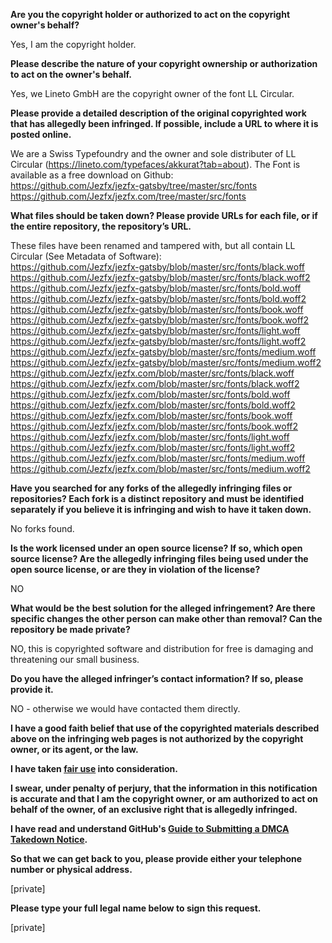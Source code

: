 **Are you the copyright holder or authorized to act on the copyright owner's behalf?**  
  
Yes, I am the copyright holder.  
  
**Please describe the nature of your copyright ownership or authorization to act on the owner's behalf.**  
  
Yes, we Lineto GmbH are the copyright owner of the font LL Circular.  
  
**Please provide a detailed description of the original copyrighted work that has allegedly been infringed. If possible, include a URL to where it is posted online.**  
  
We are a Swiss Typefoundry and the owner and sole distributer of LL Circular (https://lineto.com/typefaces/akkurat?tab=about). The Font is available as a free download on Github:  
https://github.com/Jezfx/jezfx-gatsby/tree/master/src/fonts  
https://github.com/Jezfx/jezfx.com/tree/master/src/fonts  
  
**What files should be taken down? Please provide URLs for each file, or if the entire repository, the repository’s URL.**  
  
These files have been renamed and tampered with, but all contain LL Circular (See Metadata of Software):  
https://github.com/Jezfx/jezfx-gatsby/blob/master/src/fonts/black.woff  
https://github.com/Jezfx/jezfx-gatsby/blob/master/src/fonts/black.woff2  
https://github.com/Jezfx/jezfx-gatsby/blob/master/src/fonts/bold.woff  
https://github.com/Jezfx/jezfx-gatsby/blob/master/src/fonts/bold.woff2  
https://github.com/Jezfx/jezfx-gatsby/blob/master/src/fonts/book.woff  
https://github.com/Jezfx/jezfx-gatsby/blob/master/src/fonts/book.woff2  
https://github.com/Jezfx/jezfx-gatsby/blob/master/src/fonts/light.woff  
https://github.com/Jezfx/jezfx-gatsby/blob/master/src/fonts/light.woff2  
https://github.com/Jezfx/jezfx-gatsby/blob/master/src/fonts/medium.woff  
https://github.com/Jezfx/jezfx-gatsby/blob/master/src/fonts/medium.woff2  
https://github.com/Jezfx/jezfx.com/blob/master/src/fonts/black.woff  
https://github.com/Jezfx/jezfx.com/blob/master/src/fonts/black.woff2  
https://github.com/Jezfx/jezfx.com/blob/master/src/fonts/bold.woff  
https://github.com/Jezfx/jezfx.com/blob/master/src/fonts/bold.woff2  
https://github.com/Jezfx/jezfx.com/blob/master/src/fonts/book.woff  
https://github.com/Jezfx/jezfx.com/blob/master/src/fonts/book.woff2  
https://github.com/Jezfx/jezfx.com/blob/master/src/fonts/light.woff  
https://github.com/Jezfx/jezfx.com/blob/master/src/fonts/light.woff2  
https://github.com/Jezfx/jezfx.com/blob/master/src/fonts/medium.woff  
https://github.com/Jezfx/jezfx.com/blob/master/src/fonts/medium.woff2  
  
**Have you searched for any forks of the allegedly infringing files or repositories? Each fork is a distinct repository and must be identified separately if you believe it is infringing and wish to have it taken down.**  
  
No forks found.  
  
**Is the work licensed under an open source license? If so, which open source license? Are the allegedly infringing files being used under the open source license, or are they in violation of the license?**  
  
NO  
  
**What would be the best solution for the alleged infringement? Are there specific changes the other person can make other than removal? Can the repository be made private?**  
  
NO, this is copyrighted software and distribution for free is damaging and threatening our small business.  
  
**Do you have the alleged infringer’s contact information? If so, please provide it.**  
  
NO - otherwise we would have contacted them directly.  
  
**I have a good faith belief that use of the copyrighted materials described above on the infringing web pages is not authorized by the copyright owner, or its agent, or the law.**  
  
**I have taken <a href="https://www.lumendatabase.org/topics/22">fair use</a> into consideration.**  
  
**I swear, under penalty of perjury, that the information in this notification is accurate and that I am the copyright owner, or am authorized to act on behalf of the owner, of an exclusive right that is allegedly infringed.**  
  
**I have read and understand GitHub's <a href="https://help.github.com/articles/guide-to-submitting-a-dmca-takedown-notice/">Guide to Submitting a DMCA Takedown Notice</a>.**  
  
**So that we can get back to you, please provide either your telephone number or physical address.**  
  
[private]  
  
**Please type your full legal name below to sign this request.**  
  
[private]  
